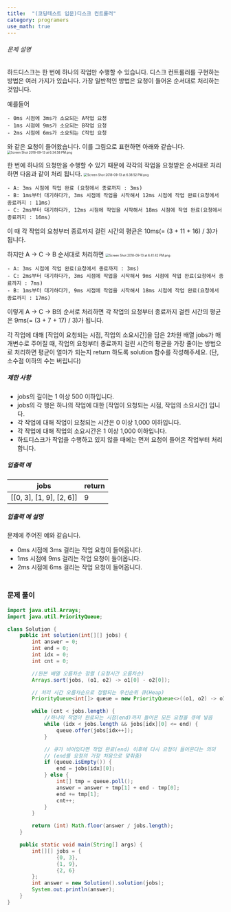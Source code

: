 ```yaml
---
title:  "(코딩테스트 입문)디스크 컨트롤러"
category: programers
use_math: true
---
```




###### 문제 설명

하드디스크는 한 번에 하나의 작업만 수행할 수 있습니다. 디스크 컨트롤러를 구현하는 방법은 여러 가지가 있습니다. 가장 일반적인 방법은 요청이 들어온 순서대로 처리하는 것입니다.

예를들어

```
- 0ms 시점에 3ms가 소요되는 A작업 요청
- 1ms 시점에 9ms가 소요되는 B작업 요청
- 2ms 시점에 6ms가 소요되는 C작업 요청
```

와 같은 요청이 들어왔습니다. 이를 그림으로 표현하면 아래와 같습니다.
<img src="https://grepp-programmers.s3.amazonaws.com/files/production/b68eb5cec6/38dc6a53-2d21-4c72-90ac-f059729c51d5.png" alt="Screen Shot 2018-09-13 at 6.34.58 PM.png" style="zoom:50%;" />

한 번에 하나의 요청만을 수행할 수 있기 때문에 각각의 작업을 요청받은 순서대로 처리하면 다음과 같이 처리 됩니다.
<img src="https://grepp-programmers.s3.amazonaws.com/files/production/5e677b4646/90b91fde-cac4-42c1-98b8-8f8431c52dcf.png" alt="Screen Shot 2018-09-13 at 6.38.52 PM.png" style="zoom:50%;" />

```
- A: 3ms 시점에 작업 완료 (요청에서 종료까지 : 3ms)
- B: 1ms부터 대기하다가, 3ms 시점에 작업을 시작해서 12ms 시점에 작업 완료(요청에서 종료까지 : 11ms)
- C: 2ms부터 대기하다가, 12ms 시점에 작업을 시작해서 18ms 시점에 작업 완료(요청에서 종료까지 : 16ms)
```

이 때 각 작업의 요청부터 종료까지 걸린 시간의 평균은 10ms(= (3 + 11 + 16) / 3)가 됩니다.

하지만 A → C → B 순서대로 처리하면
<img src="https://grepp-programmers.s3.amazonaws.com/files/production/9eb7c5a6f1/a6cff04d-86bb-4b5b-98bf-6359158940ac.png" alt="Screen Shot 2018-09-13 at 6.41.42 PM.png" style="zoom:50%;" />

```
- A: 3ms 시점에 작업 완료(요청에서 종료까지 : 3ms)
- C: 2ms부터 대기하다가, 3ms 시점에 작업을 시작해서 9ms 시점에 작업 완료(요청에서 종료까지 : 7ms)
- B: 1ms부터 대기하다가, 9ms 시점에 작업을 시작해서 18ms 시점에 작업 완료(요청에서 종료까지 : 17ms)
```

이렇게 A → C → B의 순서로 처리하면 각 작업의 요청부터 종료까지 걸린 시간의 평균은 9ms(= (3 + 7 + 17) / 3)가 됩니다.

각 작업에 대해 [작업이 요청되는 시점, 작업의 소요시간]을 담은 2차원 배열 jobs가 매개변수로 주어질 때, 작업의 요청부터 종료까지 걸린 시간의 평균을 가장 줄이는 방법으로 처리하면 평균이 얼마가 되는지 return 하도록 solution 함수를 작성해주세요. (단, 소수점 이하의 수는 버립니다)

##### 제한 사항

- jobs의 길이는 1 이상 500 이하입니다.
- jobs의 각 행은 하나의 작업에 대한 [작업이 요청되는 시점, 작업의 소요시간] 입니다.
- 각 작업에 대해 작업이 요청되는 시간은 0 이상 1,000 이하입니다.
- 각 작업에 대해 작업의 소요시간은 1 이상 1,000 이하입니다.
- 하드디스크가 작업을 수행하고 있지 않을 때에는 먼저 요청이 들어온 작업부터 처리합니다.

##### 입출력 예

| jobs                     | return |
| ------------------------ | ------ |
| [[0, 3], [1, 9], [2, 6]] | 9      |

##### 입출력 예 설명

문제에 주어진 예와 같습니다.

- 0ms 시점에 3ms 걸리는 작업 요청이 들어옵니다.
- 1ms 시점에 9ms 걸리는 작업 요청이 들어옵니다.
- 2ms 시점에 6ms 걸리는 작업 요청이 들어옵니다.



### <br>문제 풀이 

```java
import java.util.Arrays;
import java.util.PriorityQueue;

class Solution {
    public int solution(int[][] jobs) {
        int answer = 0;
        int end = 0;
        int idx = 0;
        int cnt = 0;

        //원본 배열 오름차순 정렬 (요청시간 오름차순)
        Arrays.sort(jobs, (o1, o2) -> o1[0] - o2[0]);

        // 처리 시간 오름차순으로 정렬되는 우선순위 큐(Heap)
        PriorityQueue<int[]> queue = new PriorityQueue<>((o1, o2) -> o1[1] - o2[1]);

        while (cnt < jobs.length) {
            //하나의 작업이 완료되는 시점(end)까지 들어온 모든 요청을 큐에 넣음
            while (idx < jobs.length && jobs[idx][0] <= end) {
                queue.offer(jobs[idx++]);
            }

            // 큐가 비어있다면 작업 완료(end) 이후에 다시 요청이 들어온다는 의미
            // (end를 요청의 가장 처음으로 맞춰줌)
            if (queue.isEmpty()) {
                end = jobs[idx][0];
            } else {
                int[] tmp = queue.poll();
                answer = answer + tmp[1] + end - tmp[0];
                end += tmp[1];
                cnt++;
            }
        }

        return (int) Math.floor(answer / jobs.length);
    }

    public static void main(String[] args) {
        int[][] jobs = {
                {0, 3},
                {1, 9},
                {2, 6}
        };
        int answer = new Solution().solution(jobs);
        System.out.println(answer);
    }
}
```





